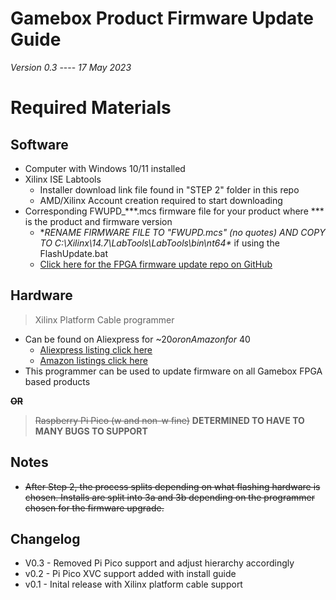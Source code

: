 # Gamebox Product Firmware Update Guide

_Version 0.3_ ---- _17 May 2023_

# Required Materials

## Software

- Computer with Windows 10/11 installed
- Xilinx ISE Labtools
  - Installer download link file found in "STEP 2" folder in this repo
  - AMD/Xilinx Account creation required to start downloading
- Corresponding FWUPD\_\*\*\*.mcs firmware file for your product where \*\*\* is the product and firmware version
  - **RENAME FIRMWARE FILE TO "FWUPD.mcs" (no quotes) AND COPY TO C:\Xilinx\14.7\LabTools\LabTools\bin\nt64\** if using the FlashUpdate.bat
  - [Click here for the FPGA firmware update repo on GitHub](https://github.com/GameboxSystems/Gamebox-Product-Firmware-Updates)

## Hardware

> Xilinx Platform Cable programmer
  - Can be found on Aliexpress for ~$20 or on Amazon for ~$40
    - [Aliexpress listing click here](https://www.aliexpress.us/item/2251832624576150.html?spm=a2g0o.productlist.main.1.d899ecafBL10Fz&algo_pvid=d810e90c-8c8d-4366-92da-8acfcb761078&algo_exp_id=d810e90c-8c8d-4366-92da-8acfcb761078-0&pdp_npi=3%40dis%21USD%2134.57%2123.51%21%21%21%21%21%402102111816839237601968764d07ee%2164548542145%21sea%21US%21168717347&curPageLogUid=3vz3E5S1Mryh)
    - [Amazon listings click here](https://www.amazon.com/s?k=xilinx+platform+cable&sprefix=xilinx+pla%2Caps%2C120&ref=nb_sb_ss_ts-doa-p_1_10)
  - This programmer can be used to update firmware on all Gamebox FPGA based products

~~**OR**~~

> ~~Raspberry Pi Pico (w and non-w fine)~~ **DETERMINED TO HAVE TO MANY BUGS TO SUPPORT**

## Notes

- ~~After Step 2, the process splits depending on what flashing hardware is chosen. Installs are split into 3a and 3b depending on the programmer chosen for the firmware upgrade.~~

## Changelog

- V0.3 - Removed Pi Pico support and adjust hierarchy accordingly
- v0.2 - Pi Pico XVC support added with install guide 
- v0.1 - Inital release with Xilinx platform cable support